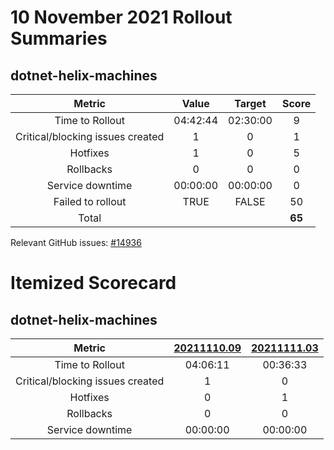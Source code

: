 # 10 November 2021 Rollout Summaries

## dotnet-helix-machines

|              Metric              |   Value  |  Target  |   Score   |
|:--------------------------------:|:--------:|:--------:|:---------:|
| Time to Rollout                  | 04:42:44 | 02:30:00 |     9     |
| Critical/blocking issues created |     1    |    0     |     1     |
| Hotfixes                         |     1    |    0     |     5     |
| Rollbacks                        |     0    |    0     |     0     |
| Service downtime                 | 00:00:00 | 00:00:00 |     0     |
| Failed to rollout                |   TRUE  |   FALSE  |     50     |
| Total                            |          |          |   **65**   |

Relevant GitHub issues: [#14936](https://github.com/dotnet/core-eng/issues/14936)
# Itemized Scorecard

## dotnet-helix-machines

| Metric | [20211110.09](https://dev.azure.com/dnceng/7ea9116e-9fac-403d-b258-b31fcf1bb293/_build/results?buildId=1463079) | [20211111.03](https://dev.azure.com/dnceng/7ea9116e-9fac-403d-b258-b31fcf1bb293/_build/results?buildId=1465607) |
|:-----:|:-----:|:-----:|
| Time to Rollout | 04:06:11 | 00:36:33 |
| Critical/blocking issues created | 1 | 0 |
| Hotfixes | 0 | 1 |
| Rollbacks | 0 | 0 |
| Service downtime | 00:00:00 | 00:00:00 |

